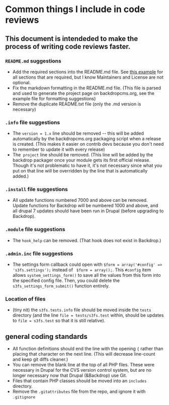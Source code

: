 # Common things I include in code reviews

## This document is intendeded to make the process of writing code reviews faster.

### `README.md` suggestions

* Add the required sections into the README.md file. See [this example](https://github.com/backdrop-ops/contrib/blob/main/examples/README.md) for all sections that are required, but I know Maintainers and License are not optional.
* Fix the markdown formatting in the README.md file. (This file is parsed and used to generate the project page on backdropcms.org, see the example file for formatting suggestions)
* Remove the duplicate README.txt file (only the .md version is necessary)


### `.info` file suggestions

* The `version = 1.x` line should be removed -- this will be added automatically by the backdropcms.org packaging script when a release is created. (This makes it easier on contrib devs because you don't need to remember to update it with every release)
* The` project` line should be removed. (This line will be added by the backdrop packager once your module gets its first official release. Though it's not problematic to have it, it's not necessary since what you put on that line will be overridden by the line that is automatically added.)


###  `.install` file suggestions

* All update functions numbered 7000 and above can be removed. Update functions for Backdrop will be numbered 1000 and above, and all drupal 7 updates should have been run in Drupal (before upgrading to Backdrop).


### `.module` file suggestions

* The `hook_help` can be removed. (That hook does not exist in Backdrop.)


### `.admin.inc` file suggestions

* The settings form callback could open with `$form = array('#config' => 's3fs.settings');` instead of ` $form = array();`. This `#config` item allows `system_settings_form()` to save all the values from this form into the specified config file. Then, you could delete the `s3fs_settings_form_submit()` function entirely.


### Location of files

* (tiny nit) the `s3fs.tests.info` file should be moved inside the `tests` directory (and the line `file = tests/s3fs.test` within, should be updates to `file = s3fs.test` so that it is still relative).


## general coding standards

* All function definitions should end the line with the opening `{` rather than placing that character on the next line. (This will decrease line-count and keep git diffs cleaner.)
* You can remove the blank line at the top of all PHP files. These were necessary in Drupal for the CVS version control system, but are no longer necessary now that Drupal (&Backdrop) use Git.
* Files that contain PHP classes should be moved into an `includes` directory.
* Remove the `.gitattributes` file from the repo, and ignore it with `.gitignore`
